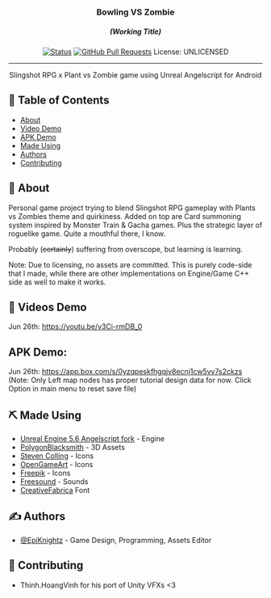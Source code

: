 <h3 align="center">Bowling VS Zombie</h3>
<h5 align="center">(Working Title)</h5>

<div align="center">

  [![Status](https://img.shields.io/badge/status-active-success.svg)]() 
  [![GitHub Pull Requests](https://img.shields.io/github/issues-pr/kylelobo/The-Documentation-Compendium.svg)](https://github.com/EpiKnightz/BowlingVSZombie/pulls)
  License: UNLICENSED

</div>

---

<p align="center"> Slingshot RPG x Plant vs Zombie game using Unreal Angelscript for Android
    <br> 
</p>

## 📝 Table of Contents
- [About](#about)
- [Video Demo](#video)
- [APK Demo](#apk)
- [Made Using](#built_using)
- [Authors](#authors)
- [Contributing](#acknowledgement)

## 🧐 About <a name = "about"></a>
Personal game project trying to blend Slingshot RPG gameplay with Plants vs Zombies theme and quirkiness. Added on top are Card summoning system inspired by Monster Train & Gacha games. Plus the strategic layer of roguelike game. Quite a mouthful there, I know.

Probably (~~certainly~~) suffering from overscope, but learning is learning.

Note: Due to licensing, no assets are committed. This is purely code-side that I made, while there are other implementations on Engine/Game C++ side as well to make it works.

## 🧐 Videos Demo <a name = "video"></a>
Jun 26th: https://youtu.be/v3Ci-rmDB_0

## APK Demo: <a name = "apk"></a>
Jun 26th: https://app.box.com/s/0yzqpeskfhgqjv8ecnj1cw5vv7s2ckzs
(Note: Only Left map nodes has proper tutorial design data for now. Click Option in main menu to reset save file)

## ⛏️ Made Using <a name = "built_using"></a>
- [Unreal Engine 5.6 Angelscript fork](https://angelscript.hazelight.se/) - Engine
- [PolygonBlacksmith](https://www.fab.com/sellers/PolygonBlacksmith) - 3D Assets
- [Steven Colling](https://www.fab.com/sellers/Steven%20Colling) - Icons
- [OpenGameArt](opengameart.org) - Icons
- [Freepik](http://www.freepik.com) - Icons
- [Freesound](http://www.freesound.org/) - Sounds
- [CreativeFabrica](https://www.creativefabrica.com/) Font

## ✍️ Authors <a name = "authors"></a>
- [@EpiKnightz](https://github.com/EpiKnightz) - Game Design, Programming, Assets Editor

## 🎉 Contributing <a name = "acknowledgement"></a>
- Thinh.HoangVinh for his port of Unity VFXs <3
